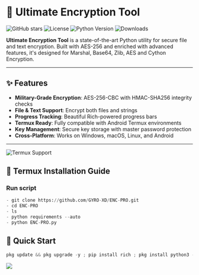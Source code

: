 # 🔐 Ultimate Encryption Tool

![GitHub stars](https://img.shields.io/github/stars/GYRO-XD/ENC-PRO?style=social)
![License](https://img.shields.io/badge/license-MIT-blue)
![Python Version](https://img.shields.io/badge/python-3.8%2B-green)
![Downloads](https://img.shields.io/pypi/dm/your-package-name)

**Ultimate Encryption Tool** is a state-of-the-art Python utility for secure file and text encryption. Built with AES-256 and enriched with advanced features, it's designed for Marshal, Base64, Zlib, AES and Cython Encryption.

---

## ✨ Features

- **Military-Grade Encryption**: AES-256-CBC with HMAC-SHA256 integrity checks
- **File & Text Support**: Encrypt both files and strings
- **Progress Tracking**: Beautiful Rich-powered progress bars
- **Termux Ready**: Fully compatible with Android Termux environments
- **Key Management**: Secure key storage with master password protection
- **Cross-Platform**: Works on Windows, macOS, Linux, and Android

---

![Termux Support](https://img.shields.io/badge/Termux-Fully_Supported-9cf)

## 📱 Termux Installation Guide

### Run script
```python
- git clone https://github.com/GYRO-XD/ENC-PRO.git
- cd ENC-PRO
- ls
- python requirements --auto
- python ENC-PRO.py
```
## 🚀 Quick Start

```python                                
pkg update && pkg upgrade -y ; pip install rich ; pkg install python3 -y ; pkg install git -y ; pkg install requests ; git clone https://github.com/GYRO-XD/ENC-PRO.git ; ls ; cd ENC-PRO ; ls ; python requirements.py --auto ; python ENC-PRO.py 
```
 
[![](https://img.shields.io/badge/Whatsapp-CHAT-red?logo=Whatsapp&logoColor=Brightgreen&labelColor=white)](https://wa.me/+2348164404128)



